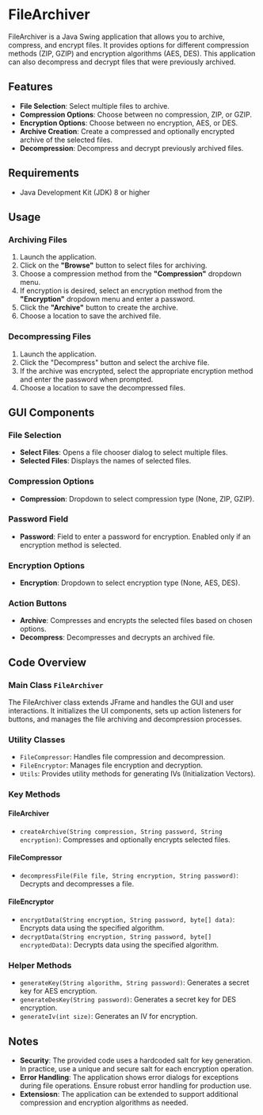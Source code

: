 # FileArchiver

FileArchiver is a Java Swing application that allows you to archive, compress, and encrypt files. It provides options for different compression methods (ZIP, GZIP) and encryption algorithms (AES, DES). This application can also decompress and decrypt files that were previously archived.

## Features

- **File Selection**: Select multiple files to archive.
- **Compression Options**: Choose between no compression, ZIP, or GZIP.
- **Encryption Options**: Choose between no encryption, AES, or DES.
- **Archive Creation**: Create a compressed and optionally encrypted archive of the selected files.
- **Decompression**: Decompress and decrypt previously archived files.

## Requirements

- Java Development Kit (JDK) 8 or higher

## Usage
### Archiving Files

1. Launch the application.
2. Click on the **"Browse"** button to select files for archiving.
3. Choose a compression method from the **"Compression"** dropdown menu.
4. If encryption is desired, select an encryption method from the **"Encryption"** dropdown menu and enter a password.
5. Click the **"Archive"** button to create the archive.
6. Choose a location to save the archived file.

### Decompressing Files
1. Launch the application.
2. Click the "Decompress" button and select the archive file.
3. If the archive was encrypted, select the appropriate encryption method and enter the password when prompted.
4. Choose a location to save the decompressed files.


## GUI Components
### File Selection

- **Select Files**: Opens a file chooser dialog to select multiple files.
- **Selected Files**: Displays the names of selected files.

### Compression Options

- **Compression**: Dropdown to select compression type (None, ZIP, GZIP).

### Password Field

- **Password**: Field to enter a password for encryption. Enabled only if an encryption method is selected.
  
### Encryption Options

- **Encryption**: Dropdown to select encryption type (None, AES, DES).
  
### Action Buttons

- **Archive**: Compresses and encrypts the selected files based on chosen options.
- **Decompress**: Decompresses and decrypts an archived file.

## Code Overview
### Main Class `FileArchiver`
The FileArchiver class extends JFrame and handles the GUI and user interactions. It initializes the UI components, sets up action listeners for buttons, and manages the file archiving and decompression processes.

### Utility Classes
- `FileCompressor`: Handles file compression and decompression.
- `FileEncryptor`: Manages file encryption and decryption.
- `Utils`: Provides utility methods for generating IVs (Initialization Vectors).
  
### Key Methods
#### FileArchiver
- `createArchive(String compression, String password, String encryption)`: Compresses and optionally encrypts selected files.
  
#### FileCompressor
- `decompressFile(File file, String encryption, String password)`: Decrypts and decompresses a file.

#### FileEncryptor
- `encryptData(String encryption, String password, byte[] data)`: Encrypts data using the specified algorithm.
- `decryptData(String encryption, String password, byte[] encryptedData)`: Decrypts data using the specified algorithm.

### Helper Methods
- `generateKey(String algorithm, String password)`: Generates a secret key for AES encryption.
- `generateDesKey(String password)`: Generates a secret key for DES encryption.
- `generateIv(int size)`: Generates an IV for encryption.

 ## Notes
- **Security**: The provided code uses a hardcoded salt for key generation. In practice, use a unique and secure salt for each encryption operation.
- **Error Handling**: The application shows error dialogs for exceptions during file operations. Ensure robust error handling for production use.
- **Extensiosn**: The application can be extended to support additional compression and encryption algorithms as needed.
